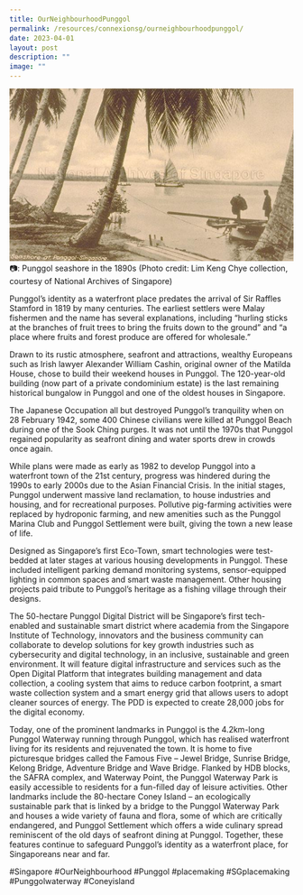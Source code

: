 ```yaml
---
title: OurNeighbourhoodPunggol
permalink: /resources/connexionsg/ourneighbourhoodpunggol/
date: 2023-04-01
layout: post
description: ""
image: ""
---
```

![](/images/connexionsg/2023/punggol.jpg)
 📷: Punggol seashore in the 1890s (Photo credit: Lim Keng Chye collection, courtesy of National Archives of Singapore)

Punggol’s identity as a waterfront place predates the arrival of Sir Raffles Stamford in 1819 by many centuries. The earliest settlers were Malay fishermen and the name has several explanations, including “hurling sticks at the branches of fruit trees to bring the fruits down to the ground” and “a place where fruits and forest produce are offered for wholesale.”

Drawn to its rustic atmosphere, seafront and attractions, wealthy Europeans such as Irish lawyer Alexander William Cashin, original owner of the Matilda House, chose to build their weekend houses in Punggol. The 120-year-old building (now part of a private condominium estate) is the last remaining historical bungalow in Punggol and one of the oldest houses in Singapore.

The Japanese Occupation all but destroyed Punggol’s tranquility when on 28 February 1942, some 400 Chinese civilians were killed at Punggol Beach during one of the Sook Ching purges. It was not until the 1970s that Punggol regained popularity as seafront dining and water sports drew in crowds once again.

While plans were made as early as 1982 to develop Punggol into a waterfront town of the 21st century, progress was hindered during the 1990s to early 2000s due to the Asian Financial Crisis. In the initial stages, Punggol underwent massive land reclamation, to house industries and housing, and for recreational purposes. Pollutive pig-farming activities were replaced by hydroponic farming, and new amenities such as the Punggol Marina Club and Punggol Settlement were built, giving the town a new lease of life.

Designed as Singapore’s first Eco-Town, smart technologies were test-bedded at later stages at various housing developments in Punggol. These included intelligent parking demand monitoring systems, sensor-equipped lighting in common spaces and smart waste management. Other housing projects paid tribute to Punggol’s heritage as a fishing village through their designs.

The 50-hectare Punggol Digital District will be Singapore’s first tech-enabled and sustainable smart district where academia from the Singapore Institute of Technology, innovators and the business community can collaborate to develop solutions for key growth industries such as cybersecurity and digital technology, in an inclusive, sustainable and green environment. It will feature digital infrastructure and services such as the Open Digital Platform that integrates building management and data collection, a cooling system that aims to reduce carbon footprint, a smart waste collection system and a smart energy grid that allows users to adopt cleaner sources of energy. The PDD is expected to create 28,000 jobs for the digital economy.

Today, one of the prominent landmarks in Punggol is the 4.2km-long Punggol Waterway running through Punggol, which has realised waterfront living for its residents and rejuvenated the town. It is home to five picturesque bridges called the Famous Five – Jewel Bridge, Sunrise Bridge, Kelong Bridge, Adventure Bridge and Wave Bridge. Flanked by HDB blocks, the SAFRA complex, and Waterway Point, the Punggol Waterway Park is easily accessible to residents for a fun-filled day of leisure activities. Other landmarks include the 80-hectare Coney Island – an ecologically sustainable park that is linked by a bridge to the Punggol Waterway Park and houses a wide variety of fauna and flora, some of which are critically endangered, and Punggol Settlement which offers a wide culinary spread reminiscent of the old days of seafront dining at Punggol. Together, these features continue to safeguard Punggol’s identity as a waterfront place, for Singaporeans near and far.

#Singapore #OurNeighbourhood #Punggol #placemaking #SGplacemaking #Punggolwaterway #Coneyisland